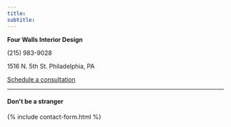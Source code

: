 ```yaml
---
title:
subtitle:
---
```


**Four Walls Interior Design**

(215) 983-9028

1516 N. 5th St. Philadelphia, PA

<a href="https://calendly.com/4wallsid/30min" class="button button--large button--overlay">Schedule a consultation</a>

---

#### Don't be a stranger

{% include contact-form.html %}
